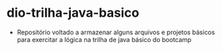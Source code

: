 ﻿# dio-trilha-java-basico

- Repositório voltado a armazenar alguns arquivos e projetos básicos para exercitar a lógica na trilha de java básico do bootcamp
